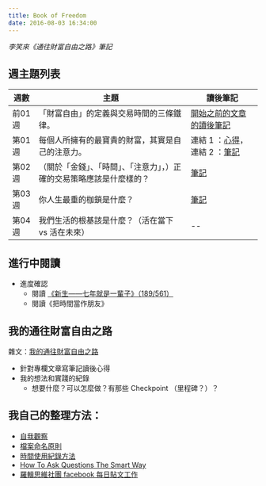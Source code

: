 ```yaml
---
title: Book of Freedom
date: 2016-08-03 16:34:00
---
```


*李笑來《通往財富自由之路》筆記*

## 週主題列表

週數 | 主題 | 讀後筆記
---- | ---- | --------
前01週 | 「財富自由」的定義與交易時間的三條鐵律。 | [開始之前的文章的讀後筆記](http://hanscholem.tw/2016/08/05/BOF-X000-Before-the-Column-Start/)
第01週 | 每個人所擁有的最寶貴的財富，其實是自己的注意力。 | 連結 1 ：[心得](/2016/08/02/20160801-What-is-Most-Precious-for-You/)，連結 2 ：[筆記](/2016/08/06/BOF-X001-1st-Week/)
第02週 | （關於「金錢」、「時間」、「注意力」，）正確的交易策略應該是什麼樣的？ | [筆記](/2016/08/12/BOF-X002-Zip-note/)
第03週 | 你人生最重的枷鎖是什麼？ | [筆記](/2016/08/15/BOF-X003-20160815/)
第04週 | 我們生活的根基該是什麼？（活在當下 vs 活在未來） | --


## 進行中閱讀

- 進度確認
    - 閱讀 [《新生——七年就是一輩子》（189/561）](/Freedom/7-year-is-a-lifetime)
    - 閱讀《把時間當作朋友》

## 我的通往財富自由之路

雜文：[我的通往財富自由之路](/2016/08/02/BOF-My-Way-to-Freedom/#comment-2829596752)


- 針對專欄文章寫筆記讀後心得
- 我的想法和實踐的紀錄
    - 想要什麼？可以怎麼做？有那些 Checkpoint （里程碑？）？

## 我自己的整理方法：

- [自我觀察](http://hanscholem.tw/Freedom/self_observe)
- [檔案命名原則](/2016/08/03/BOF-M000/)
- [時間使用紀錄方法](/2016/08/03/BOF-M001-Time-Track/)
- [How To Ask Questions The Smart Way](http://www.catb.org/esr/faqs/smart-questions.html)
- [羅輯思維社團 facebook 每日貼文工作](/Freedom/ljsw_luopangdaily)
